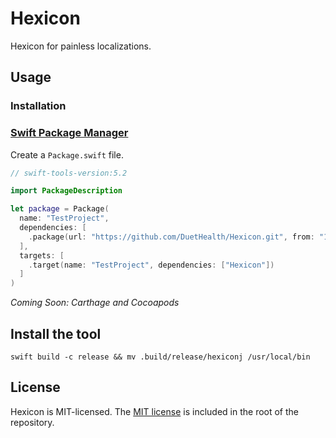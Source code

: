 # Hexicon

Hexicon for painless localizations.

## Usage

### Installation

### [Swift Package Manager](https://github.com/apple/swift-package-manager)

Create a `Package.swift` file.

```swift
// swift-tools-version:5.2

import PackageDescription

let package = Package(
  name: "TestProject",
  dependencies: [
    .package(url: "https://github.com/DuetHealth/Hexicon.git", from: "1.0.0")
  ],
  targets: [
    .target(name: "TestProject", dependencies: ["Hexicon"])
  ]
)
```

_Coming Soon: Carthage and Cocoapods_

## Install the tool

`swift build -c release && mv .build/release/hexiconj /usr/local/bin`

## License

Hexicon is MIT-licensed. The [MIT license](LICENSE) is included in the root of the repository.

